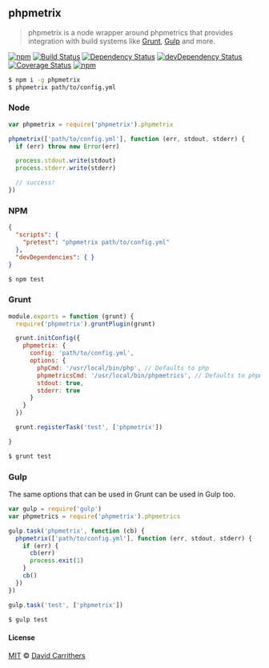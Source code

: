 ## phpmetrix

> phpmetrix is a node wrapper around phpmetrics that provides integration with build systems like
> [Grunt](http://gruntjs.com/), [Gulp](http://gulpjs.com/) and more.

[![npm](http://img.shields.io/npm/v/phplint.svg?style=flat)](https://www.npmjs.com/package/phpmetrix)
[![Build Status](https://travis-ci.org/dcarrith/phpmetrix.svg?branch=master)](https://travis-ci.org/dcarrith/phpmetrix)
[![Dependency Status](https://david-dm.org/dcarrith/phpmetrix.svg)](https://david-dm.org/dcarrith/phpmetrix)
[![devDependency Status](https://david-dm.org/dcarrith/phpmetrix/dev-status.svg)](https://david-dm.org/dcarrith/phpmetrix#info=devDependencies)
[![Coverage Status](https://coveralls.io/repos/github/dcarrith/phpmetrix/badge.svg?branch=master)](https://coveralls.io/github/dcarrith/phpmetrix?branch=master)
[![npm](https://img.shields.io/npm/l/express.svg)]()

```sh
$ npm i -g phpmetrix
$ phpmetrix path/to/config.yml
```

### Node

```js
var phpmetrix = require('phpmetrix').phpmetrix

phpmetrix(['path/to/config.yml'], function (err, stdout, stderr) {
  if (err) throw new Error(err)

  process.stdout.write(stdout)
  process.stderr.write(stderr)

  // success!
})
```

### NPM

```json
{
  "scripts": {
    "pretest": "phpmetrix path/to/config.yml"
  },
  "devDependencies": { }
}
```

```sh
$ npm test
```

### Grunt


```js
module.exports = function (grunt) {
  require('phpmetrix').gruntPlugin(grunt)

  grunt.initConfig({
    phpmetrix: {
      config: 'path/to/config.yml',
      options: {
        phpCmd: '/usr/local/bin/php', // Defaults to php
        phpmetricsCmd: '/usr/local/bin/phpmetrics', // Defaults to phpmetrics
        stdout: true,
        stderr: true
      }
    }
  })

  grunt.registerTask('test', ['phpmetrix'])

}
```

```sh
$ grunt test
```

### Gulp

The same options that can be used in Grunt can be used in Gulp too.

```js
var gulp = require('gulp')
var phpmetrics = require('phpmetrix').phpmetrics

gulp.task('phpmetrix', function (cb) {
  phpmetrix(['path/to/config.yml'], function (err, stdout, stderr) {
    if (err) {
      cb(err)
      process.exit(1)
    }
    cb()
  })
})

gulp.task('test', ['phpmetrix'])
```

```sh
$ gulp test
```

#### License

[MIT](http://opensource.org/licenses/MIT) © [David Carrithers](https://github.com/dcarrith)
